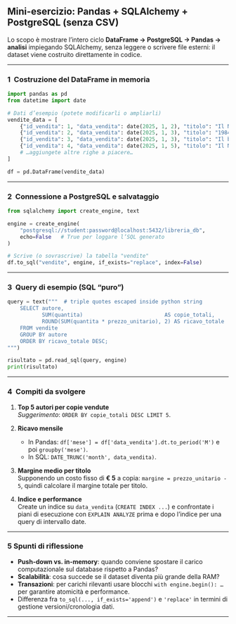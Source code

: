 ## Mini-esercizio: **Pandas + SQLAlchemy + PostgreSQL** (senza CSV)

Lo scopo è mostrare l’intero ciclo **DataFrame → PostgreSQL → Pandas → analisi** impiegando SQLAlchemy, senza leggere o scrivere file esterni: il dataset viene costruito direttamente in codice.

---

### 1  Costruzione del DataFrame in memoria

```python
import pandas as pd
from datetime import date

# Dati d’esempio (potete modificarli o ampliarli)
vendite_data = [
    {"id_vendita": 1, "data_vendita": date(2025, 1, 2), "titolo": "Il Nome della Rosa",    "autore": "Umberto Eco",   "quantita": 2, "prezzo_unitario": 12.90},
    {"id_vendita": 2, "data_vendita": date(2025, 1, 3), "titolo": "1984",                  "autore": "George Orwell", "quantita": 1, "prezzo_unitario": 10.50},
    {"id_vendita": 3, "data_vendita": date(2025, 1, 3), "titolo": "Il barone rampante",    "autore": "Italo Calvino", "quantita": 3, "prezzo_unitario": 11.20},
    {"id_vendita": 4, "data_vendita": date(2025, 1, 5), "titolo": "Il Nome della Rosa",    "autore": "Umberto Eco",   "quantita": 1, "prezzo_unitario": 12.90},
    # …aggiungete altre righe a piacere…
]

df = pd.DataFrame(vendite_data)
```

---

### 2  Connessione a PostgreSQL e salvataggio

```python
from sqlalchemy import create_engine, text

engine = create_engine(
    "postgresql://student:password@localhost:5432/libreria_db",
    echo=False   # True per loggare l’SQL generato
)

# Scrive (o sovrascrive) la tabella "vendite"
df.to_sql("vendite", engine, if_exists="replace", index=False)
```

---

### 3  Query di esempio (SQL “puro”)

```python
query = text("""  # triple quotes escaped inside python string
    SELECT autore,
           SUM(quantita)                          AS copie_totali,
           ROUND(SUM(quantita * prezzo_unitario), 2) AS ricavo_totale
    FROM vendite
    GROUP BY autore
    ORDER BY ricavo_totale DESC;
""")

risultato = pd.read_sql(query, engine)
print(risultato)
```

---

### 4  Compiti da svolgere

1. **Top 5 autori per copie vendute**  
   _Suggerimento_: `ORDER BY copie_totali DESC LIMIT 5`.

2. **Ricavo mensile**

    - In Pandas: `df['mese'] = df['data_vendita'].dt.to_period('M')` e poi `groupby('mese')`.
    - In SQL: `DATE_TRUNC('month', data_vendita)`.

3. **Margine medio per titolo**  
   Supponendo un costo fisso di **€ 5** a copia: `margine = prezzo_unitario - 5`, quindi calcolare il margine totale per titolo.

4. **Indice e performance**  
   Create un indice su `data_vendita` (`CREATE INDEX ...`) e confrontate i piani di esecuzione con `EXPLAIN ANALYZE` prima e dopo l’indice per una query di intervallo date.

---

### 5 Spunti di riflessione

-   **Push-down vs. in-memory**: quando conviene spostare il carico computazionale sul database rispetto a Pandas?
-   **Scalabilità**: cosa succede se il dataset diventa più grande della RAM?
-   **Transazioni**: per carichi rilevanti usare blocchi `with engine.begin(): …` per garantire atomicità e performance.
-   Differenza fra `to_sql(..., if_exists='append')` e `'replace'` in termini di gestione versioni/cronologia dati.

---
